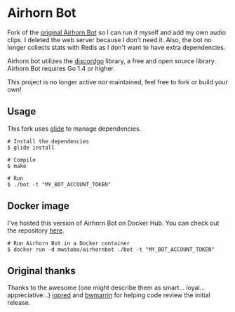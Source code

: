 # Airhorn Bot
Fork of the [original Airhorn Bot](https://github.com/hammerandchisel/airhornbot) so I can run it myself and add my own audio clips. I deleted the web server because I don't need it. Also, the bot no longer collects stats with Redis as I don't want to have extra dependencies.

Airhorn bot utilizes the [discordgo](https://github.com/bwmarrin/discordgo) library, a free and open source library. Airhorn Bot requires Go 1.4 or higher.

This project is no longer active nor maintained, feel free to fork or build your own!

## Usage
This fork uses [glide](https://glide.sh/) to manage dependencies.

```shell
# Install the dependencies
$ glide install

# Compile
$ make

# Run
$ ./bot -t "MY_BOT_ACCOUNT_TOKEN"
```

## Docker image
I've hosted this version of Airhorn Bot on Docker Hub. You can check out the repository [here](https://hub.docker.com/r/mwstobo/airhornbot/).

```shell
# Run Airhorn Bot in a Docker container
$ docker run -d mwstobo/airhornbot ./bot -t "MY_BOT_ACCOUNT_TOKEN"
```

## Original thanks
Thanks to the awesome (one might describe them as smart... loyal... appreciative...) [iopred](https://github.com/iopred) and [bwmarrin](https://github.com/bwmarrin/discordgo) for helping code review the initial release.
